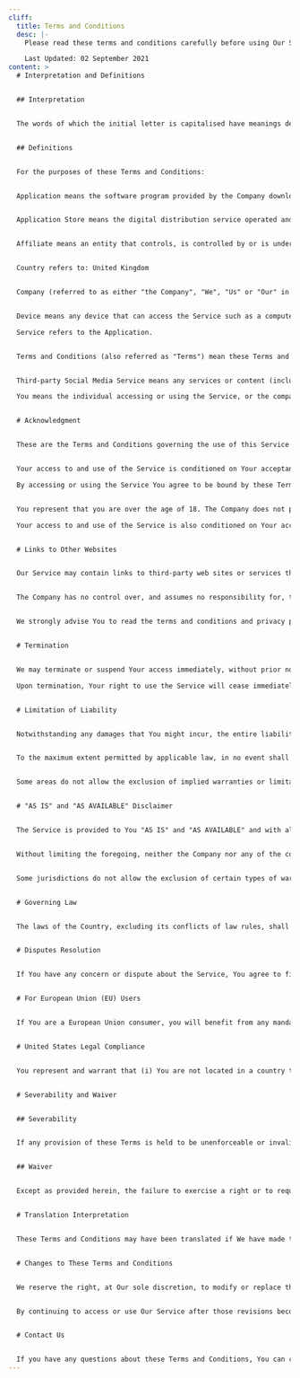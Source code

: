 ```yaml
---
cliff:
  title: Terms and Conditions
  desc: |-
    Please read these terms and conditions carefully before using Our Service.

    Last Updated: 02 September 2021
content: >
  # Interpretation and Definitions


  ## Interpretation


  The words of which the initial letter is capitalised have meanings defined under the following conditions. The following definitions shall have the same meaning regardless of whether they appear in singular or in plural.


  ## Definitions


  For the purposes of these Terms and Conditions:


  Application means the software program provided by the Company downloaded by You on any electronic device, named CS APP


  Application Store means the digital distribution service operated and developed by Apple Inc. (Apple App Store) or Google Inc. (Google Play Store) in which the Application has been downloaded.


  Affiliate means an entity that controls, is controlled by or is under common control with a party, where "control" means ownership of 50% or more of the shares, equity interest or other securities entitled to vote for election of directors or other managing authority.


  Country refers to: United Kingdom


  Company (referred to as either "the Company", "We", "Us" or "Our" in this Agreement) refers to Plus Partner Services Ltd, 2nd Floor, Queen Insurance Building, 24 Queen Avenue, Liverpool.


  Device means any device that can access the Service such as a computer, a mobile phone or a digital tablet.

  Service refers to the Application.


  Terms and Conditions (also referred as "Terms") mean these Terms and Conditions that form the entire agreement between You and the Company regarding the use of the Service.


  Third-party Social Media Service means any services or content (including data, information, products or services) provided by a third-party that may be displayed, included or made available by the Service.

  You means the individual accessing or using the Service, or the company, or other legal entity on behalf of which such individual is accessing or using the Service, as applicable.


  # Acknowledgment


  These are the Terms and Conditions governing the use of this Service and the agreement that operates between You and the Company. These Terms and Conditions set out the rights and obligations of all users regarding the use of the Service.


  Your access to and use of the Service is conditioned on Your acceptance of and compliance with these Terms and Conditions. These Terms and Conditions apply to all visitors, users and others who access or use the Service.

  By accessing or using the Service You agree to be bound by these Terms and Conditions. If You disagree with any part of these Terms and Conditions, then You may not access the Service.


  You represent that you are over the age of 18. The Company does not permit those under 18 to use the Service.

  Your access to and use of the Service is also conditioned on Your acceptance of and compliance with the Privacy Policy of the Company. Our Privacy Policy describes Our policies and procedures on the collection, use and disclosure of Your personal information when You use the Application or the Website and tells You about Your privacy rights and how the law protects You. Please read Our Privacy Policy carefully before using Our Service.


  # Links to Other Websites


  Our Service may contain links to third-party web sites or services that are not owned or controlled by the Company.


  The Company has no control over, and assumes no responsibility for, the content, privacy policies, or practices of any third party web sites or services. You further acknowledge and agree that the Company shall not be responsible or liable, directly or indirectly, for any damage or loss caused or alleged to be caused by or in connection with the use of or reliance on any such content, goods or services available on or through any such web sites or services.


  We strongly advise You to read the terms and conditions and privacy policies of any third-party web sites or services that You visit.


  # Termination


  We may terminate or suspend Your access immediately, without prior notice or liability, for any reason whatsoever, including without limitation if You breach these Terms and Conditions.

  Upon termination, Your right to use the Service will cease immediately.


  # Limitation of Liability


  Notwithstanding any damages that You might incur, the entire liability of the Company and any of its suppliers under any provision of this Terms and Your exclusive remedy for all of the foregoing shall be limited to the amount actually paid by You through the Service or 100 USD if You haven't purchased anything through the Service.


  To the maximum extent permitted by applicable law, in no event shall the Company or its suppliers be liable for any special, incidental, indirect, or consequential damages whatsoever (including, but not limited to, damages for loss of profits, loss of data or other information, for business interruption, for personal injury, loss of privacy arising out of or in any way related to the use of or inability to use the Service, third-party software and/or third-party hardware used with the Service, or otherwise in connection with any provision of this Terms), even if the Company or any supplier has been advised of the possibility of such damages and even if the remedy fails of its essential purpose.


  Some areas do not allow the exclusion of implied warranties or limitation of liability for incidental or consequential damages, which means that some of the above limitations may not apply. In these areas, each party's liability will be limited to the greatest extent permitted by law.


  # "AS IS" and "AS AVAILABLE" Disclaimer


  The Service is provided to You "AS IS" and "AS AVAILABLE" and with all faults and defects without warranty of any kind. To the maximum extent permitted under applicable law, the Company, on its own behalf and on behalf of its Affiliates and its and their respective licensors and service providers, expressly disclaims all warranties, whether express, implied, statutory or otherwise, with respect to the Service, including all implied warranties of merchantability, fitness for a particular purpose, title and non-infringement, and warranties that may arise out of course of dealing, course of performance, usage or trade practice. Without limitation to the foregoing, the Company provides no warranty or undertaking, and makes no representation of any kind that the Service will meet Your requirements, achieve any intended results, be compatible or work with any other software, applications, systems or services, operate without interruption, meet any performance or reliability standards or be error free or that any errors or defects can or will be corrected.


  Without limiting the foregoing, neither the Company nor any of the company's provider makes any representation or warranty of any kind, express or implied: (i) as to the operation or availability of the Service, or the information, content, and materials or products included thereon; (ii) that the Service will be uninterrupted or error-free; (iii) as to the accuracy, reliability, or currency of any information or content provided through the Service; or (iv) that the Service, its servers, the content, or e-mails sent from or on behalf of the Company are free of viruses, scripts, trojan horses, worms, malware, timebombs or other harmful components.


  Some jurisdictions do not allow the exclusion of certain types of warranties or limitations on applicable statutory rights of a consumer, so some or all of the above exclusions and limitations may not apply to You. But in such a case the exclusions and limitations set forth in this section shall be applied to the greatest extent enforceable under applicable law.


  # Governing Law


  The laws of the Country, excluding its conflicts of law rules, shall govern this Terms and Your use of the Service. Your use of the Application may also be subject to other local, national, or international laws.


  # Disputes Resolution


  If You have any concern or dispute about the Service, You agree to first try to resolve the dispute informally by contacting the Company.


  # For European Union (EU) Users


  If You are a European Union consumer, you will benefit from any mandatory provisions of the law of the country in which you are resident in.


  # United States Legal Compliance


  You represent and warrant that (i) You are not located in a country that is subject to the United States government embargo, or that has been designated by the United States government as a "terrorist supporting" country, and (ii) You are not listed on any United States government list of prohibited or restricted parties.


  # Severability and Waiver


  ## Severability


  If any provision of these Terms is held to be unenforceable or invalid, such provision will be changed and interpreted to accomplish the objectives of such provision to the greatest extent possible under applicable law and the remaining provisions will continue in full force and effect.


  ## Waiver


  Except as provided herein, the failure to exercise a right or to require performance of an obligation under this Terms shall not affect a party's ability to exercise such right or require such performance at any time thereafter nor shall be the waiver of a breach constitute a waiver of any subsequent breach.


  # Translation Interpretation


  These Terms and Conditions may have been translated if We have made them available to You on our Service. You agree that the original English text shall prevail in the case of a dispute.


  # Changes to These Terms and Conditions


  We reserve the right, at Our sole discretion, to modify or replace these Terms at any time. If a revision is material, We will make reasonable efforts to provide at least 30 days' notice prior to any new terms taking effect. What constitutes a material change will be determined at Our sole discretion.


  By continuing to access or use Our Service after those revisions become effective, You agree to be bound by the revised terms. If You do not agree to the new terms, in whole or in part, please stop using the website and the Service.


  # Contact Us


  If you have any questions about these Terms and Conditions, You can contact us by visiting this page on our website: https://serviceyourclients.co.uk/privacy
---
```

